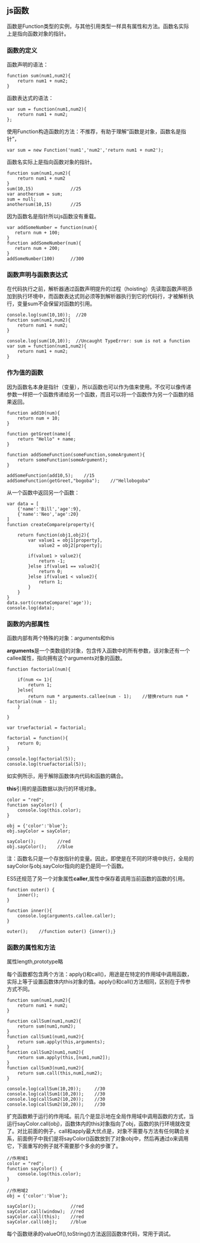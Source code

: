 ## js函数

函数是Function类型的实例，与其他引用类型一样具有属性和方法。函数名实际上是指向函数对象的指针。

### 函数的定义

函数声明的语法：

```
function sum(num1,num2){ 
    return num1 + num2;
}
```
函数表达式的语法：

```
var sum = function(num1,num2){ 
    return num1 + num2;
};
```
使用Function构造函数的方法：不推荐，有助于理解“函数是对象，函数名是指针”，

```
var sum = new Function('num1','num2','return num1 + num2');
```

函数名实际上是指向函数对象的指针。

```
function sum(num1,num2){ 
    return num1 + num2
}
sum(10,15)              //25
var anothersum = sum;
sum = null;
anothersum(10,15)       //25
```
因为函数名是指针所以js函数没有重载。

```
var addSomeNumber = function(num){
   return num + 100;
}
function addSomeNumber(num){
   return num + 200;
}
addSomeNumber(100)      //300
```

### 函数声明与函数表达式

在代码执行之前，解析器通过函数声明提升的过程（hoisting）先读取函数声明添加到执行环境中，而函数表达式则必须等到解析器执行到它的代码行，才被解析执行，变量sum不会保留对函数的引用。

```
console.log(sum(10,10));  //20
function sum(num1,num2){
	return num1 + num2;
}

console.log(sum(10,10));  //Uncaught TypeError: sum is not a function
var sum = function(num1,num2){
	return num1 + num2;
}
```

### 作为值的函数

因为函数名本身是指针（变量），所以函数也可以作为值来使用。不仅可以像传递参数一样把一个函数传递给另一个函数，而且可以将一个函数作为另一个函数的结果返回。


```
function add10(num){
    return num + 10;
}

function getGreet(name){
    return "Hello" + name;
}

function addSomeFunction(someFunction,someArgument){
    return someFunction(someArgument);
}

addSomeFunction(add10,5);    //15
addSomeFunction(getGreet,"bogoba");    //"Hellobogoba"
```
从一个函数中返回另一个函数：

```
var data = [
	{'name':'Bill','age':9},
	{'name':'Neo','age':20}
]
function createCompare(property){

	return function(obj1,obj2){
		var value1 = obj1[property],
			value2 = obj2[property];

		if(value1 > value2){
			return -1;
		}else if(value1 == value2){
			return 0;
		}else if(value1 < value2){
			return 1;
		}
	}
}
data.sort(createCompare('age'));
console.log(data);
```
### 函数的内部属性
函数内部有两个特殊的对象：arguments和this

**arguments**是一个类数组的对象，包含传入函数中的所有参数，该对象还有一个callee属性，指向拥有这个arguments对象的函数。


```
function factorial(num){

	if(num <= 1){
		return 1;
	}else{
		return num * arguments.callee(num - 1);    //替换return num * factorial(num - 1);
	}

}

var truefactorial = factorial;

factorial = function(){
	return 0;
}

console.log(factorial(5));
console.log(truefactorial(5));
```
如实例所示，用于解除函数体内代码和函数的耦合。

**this**引用的是函数据以执行的环境对象。

```
color = "red";  
function sayColor() {
	console.log(this.color);
}

obj = {'color':'blue'};
obj.sayColor = sayColor;

sayColor();        //red
obj.sayColor();    //blue
```
注：函数名只是一个存放指针的变量。因此，即使是在不同的环境中执行，全局的sayColor与obj.sayColor指向的是仍是同一个函数。

ES5还规范了另一个对象属性**caller**,属性中保存着调用当前函数的函数的引用。

```
function outer() {
	inner();
}

function inner(){
	console.log(arguments.callee.caller);
}

outer();    //function outer() {inner();}
```

### 函数的属性和方法

属性length,prototype略

每个函数都包含两个方法：apply()和call()，用途是在特定的作用域中调用函数，实际上等于设置函数体内this对象的值。apply()和call()方法相同，区别在于传参方式不同。

```
function sum(num1,num2){
	return num1 + num2;
}

function callSum(num1,num2){
	return sum(num1,num2);
}
function callSum1(num1,num2){
	return sum.apply(this,arguments);
}
function callSum2(num1,num2){
	return sum.apply(this,[num1,num2]);
}
function callSum3(num1,num2){
	return sum.call(this,num1,num2);
}

console.log(callSum(10,20));     //30
console.log(callSum1(10,20));    //30
console.log(callSum2(10,20));    //30
console.log(callSum2(10,20));    //30
```



扩充函数赖于运行的作用域。前几个是显示地在全局作用域中调用函数的方式，当运行sayColor.call(obj)，函数体内的this对象指向了obj，函数的执行环境就改变了。对比前面的例子，call和apply最大优点是，对象不需要与方法有任何耦合关系，前面例子中我们是将sayColor()函数放到了对象obj中，然后再通过o来调用它，下面重写的例子就不需要那个多余的步骤了。

```
//作用域1
color = "red";  
function sayColor() {
	console.log(this.color);
}

//作用域2
obj = {'color':'blue'};

sayColor();             //red
sayColor.call(window);  //red
sayColor.call(this);    //red
sayColor.call(obj);     //blue
```

每个函数继承的valueOf(),toString()方法返回函数体代码，常用于调试。







